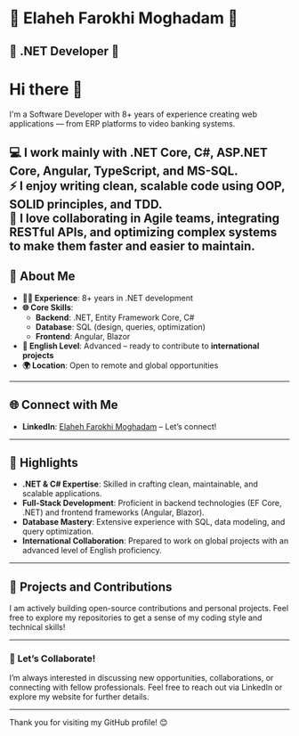 
# 🌟 Elaheh Farokhi Moghadam 🌟
## 🌟 .NET Developer 🌟

# Hi there 👋

I'm a Software Developer with 8+ years of experience creating web applications — from ERP platforms to video banking systems.

💻 I work mainly with .NET Core, C#, ASP.NET Core, Angular, TypeScript, and MS-SQL.  
⚡ I enjoy writing clean, scalable code using OOP, SOLID principles, and TDD.  
🤝 I love collaborating in Agile teams, integrating RESTful APIs, and optimizing complex systems to make them faster and easier to maintain.
---

## 💼 **About Me**
- **👩‍💻 Experience**: 8+ years in .NET development
- **🌐 Core Skills**:
  - **Backend**: .NET, Entity Framework Core, C#
  - **Database**: SQL (design, queries, optimization)
  - **Frontend**: Angular, Blazor
- **📖 English Level**: Advanced – ready to contribute to **international projects**
- **🌍 Location**: Open to remote and global opportunities

---

## 🌐 **Connect with Me**
- **LinkedIn**: [Elaheh Farokhi Moghadam](https://www.linkedin.com/in/elahehfarokhimoghadam) – Let’s connect!

---

## 📌 **Highlights**
- **.NET & C# Expertise**: Skilled in crafting clean, maintainable, and scalable applications.
- **Full-Stack Development**: Proficient in backend technologies (EF Core, .NET) and frontend frameworks (Angular, Blazor).
- **Database Mastery**: Extensive experience with SQL, data modeling, and query optimization.
- **International Collaboration**: Prepared to work on global projects with an advanced level of English proficiency.

---

## 📂 **Projects and Contributions**
I am actively building open-source contributions and personal projects. Feel free to explore my repositories to get a sense of my coding style and technical skills!

---

### 🤝 **Let’s Collaborate!**
I’m always interested in discussing new opportunities, collaborations, or connecting with fellow professionals. Feel free to reach out via LinkedIn or explore my website for further details. 

---

Thank you for visiting my GitHub profile! 😊
